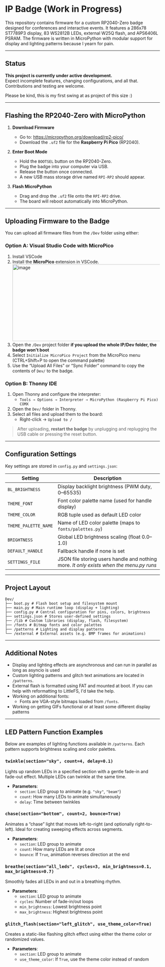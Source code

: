 # IP Badge (Work in Progress)

This repository contains firmware for a custom RP2040-Zero badge designed for conferences and interactive events. It features a 286x78 ST7789P3 display, 83 WS2812B LEDs, external W25Q flash, and APS6406L PSRAM. The firmware is written in MicroPython with modular support for display and lighting patterns because I yearn for pain.

---

## Status

**This project is currently under active development.**  
Expect incomplete features, changing configurations, and all that. Contributions and testing are welcome.

Please be kind, this is my first swing at as project of this size :)

---

## Flashing the RP2040-Zero with MicroPython

1. **Download Firmware**
   - Go to: https://micropython.org/download/rp2-pico/
   - Download the `.uf2` file for the **Raspberry Pi Pico** (RP2040).

2. **Enter Boot Mode**
   - Hold the `BOOTSEL` button on the RP2040-Zero.
   - Plug the badge into your computer via USB.
   - Release the button once connected.
   - A new USB mass storage drive named `RPI-RP2` should appear.

3. **Flash MicroPython**
   - Drag and drop the `.uf2` file onto the `RPI-RP2` drive.
   - The board will reboot automatically into MicroPython.

---

## Uploading Firmware to the Badge

You can upload all firmware files from the `/Dev` folder using either:

### Option A: Visual Studio Code with MicroPico

1. Install VSCode
2. Install the **MicroPico** extension in VSCode.
   <img width="482" height="250" alt="image" src="https://github.com/user-attachments/assets/7f62ee23-511c-4545-8fb1-d48c4edb95df" />
3. Open the `/Dev` project folder **if you upload the whole IP/Dev folder, the badge won't boot**
4. Select `Initialize MicroPico Project` from the MicroPico menu (CTRL+Shift+P to open the command palette)
3. Use the “Upload All Files” or “Sync Folder” command to copy the contents of `Dev/` to the badge.

### Option B: Thonny IDE

1. Open Thonny and configure the interpreter:
   - `Tools → Options → Interpreter → MicroPython (Raspberry Pi Pico) COMX`
2. Open the `Dev/` folder in Thonny.
3. Select all files and upload them to the board:
   - Right-click → `Upload to /`

> After uploading, **restart the badge** by unplugging and replugging the USB cable or pressing the reset button.

---

## Configuration Settings

Key settings are stored in `config.py` and `settings.json`:

| Setting | Description |
|--------|-------------|
| `BL_BRIGHTNESS` | Display backlight brightness (PWM duty, 0–65535) |
| `THEME_FONT` | Font color palette name (used for handle display) |
| `THEME_COLOR` | RGB tuple used as default LED color |
| `THEME_PALETTE_NAME` | Name of LED color palette (maps to `fonts/palettes.py`) |
| `BRIGHTNESS` | Global LED brightness scaling (float 0.0–1.0) |
| `DEFAULT_HANDLE` | Fallback handle if none is set |
| `SETTINGS_FILE` | JSON file storing users handle and nothing more. *It only exists when the menu.py runs* |

---

## Project Layout
```
Dev/
├── boot.py # Flash boot setup and filesystem mount
├── main.py # Main runtime loop (display + lighting)
├── config.py # Central configuration for pins, colors, brightness
├── settings.json # Stores user-defined settings
├── /lib # Custom libraries (display, flash, filesystem)
├── /fonts # Bitmap fonts and color palettes
├── /patterns # Lighting and display patterns
└── /external # External assets (e.g. BMP frames for animations)
```
---

## Additional Notes

- Display and lighting effects are asynchronous and can run in parallel as long as asyncio is used
- Custom lighting patterns and glitch text animations are located in `/patterns`.
- External flash is formatted using FAT and mounted at boot. If you can help with reformatting to LittleFS, I'd take the help.
- Working on additional fonts:
    - Fonts are VGA-style bitmaps loaded from `/fonts`.
- Working on getting GIFs functional or at least some different display patterns

---

## LED Pattern Function Examples

Below are examples of lighting functions available in `/patterns`. Each pattern supports brightness scaling and color palettes.

### `twinkle(section="sky", count=4, delay=0.1)`

Lights up random LEDs in a specified section with a gentle fade-in and fade-out effect. Multiple LEDs can twinkle at the same time.

- **Parameters**:
  - `section`: LED group to animate (e.g. `"sky"`, `"beam"`)
  - `count`: How many LEDs to animate simultaneously
  - `delay`: Time between twinkles

### `chase(section="bottom", count=2, bounce=True)`

Animates a “chase” light that moves left-to-right (and optionally right-to-left). Ideal for creating sweeping effects across segments.

- **Parameters**:
  - `section`: LED group to animate
  - `count`: How many LEDs are lit at once
  - `bounce`: If `True`, animation reverses direction at the end

### `breathe(section="all_leds", cycles=3, min_brightness=0.1, max_brightness=0.7)`

Smoothly fades all LEDs in and out in a breathing rhythm.

- **Parameters**:
  - `section`: LED group to animate
  - `cycles`: Number of fade-in/out loops
  - `min_brightness`: Lowest brightness point
  - `max_brightness`: Highest brightness point

### `glitch_flash(section="left_glitch", use_theme_color=True)`

Creates a static-like flashing glitch effect using either the theme color or randomized values.

- **Parameters**:
  - `section`: LED group to animate
  - `use_theme_color`: If `True`, use the theme color instead of random
